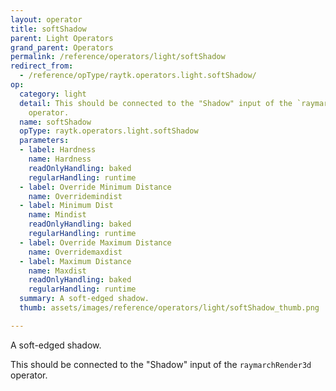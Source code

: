 ```yaml
---
layout: operator
title: softShadow
parent: Light Operators
grand_parent: Operators
permalink: /reference/operators/light/softShadow
redirect_from:
  - /reference/opType/raytk.operators.light.softShadow/
op:
  category: light
  detail: This should be connected to the "Shadow" input of the `raymarchRender3d`
    operator.
  name: softShadow
  opType: raytk.operators.light.softShadow
  parameters:
  - label: Hardness
    name: Hardness
    readOnlyHandling: baked
    regularHandling: runtime
  - label: Override Minimum Distance
    name: Overridemindist
  - label: Minimum Dist
    name: Mindist
    readOnlyHandling: baked
    regularHandling: runtime
  - label: Override Maximum Distance
    name: Overridemaxdist
  - label: Maximum Distance
    name: Maxdist
    readOnlyHandling: baked
    regularHandling: runtime
  summary: A soft-edged shadow.
  thumb: assets/images/reference/operators/light/softShadow_thumb.png

---
```



A soft-edged shadow.

This should be connected to the "Shadow" input of the `raymarchRender3d` operator.